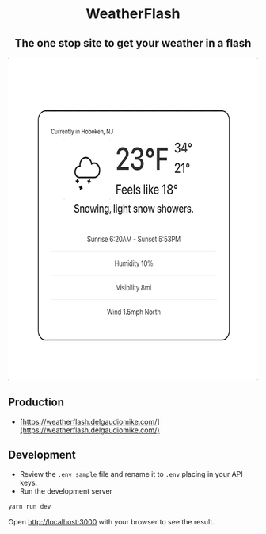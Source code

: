 <h1 align="center">WeatherFlash</h1>
<h2 align="center">The one stop site to get your weather in a flash</h2>
<p align="center">
  <img width="650" height="650" src="docs/demo.gif">
</p>

## Production
- [https://weatherflash.delgaudiomike.com/](https://weatherflash.delgaudiomike.com/)

## Development
- Review the `.env_sample` file and rename it to `.env` placing in your API keys.
- Run the development server 
```bash
yarn run dev
```
Open [http://localhost:3000](http://localhost:3000) with your browser to see the result.

